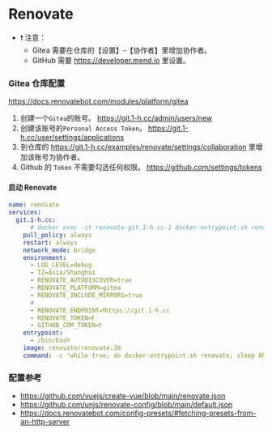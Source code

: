 # Renovate

- ❗️ 注意：
  - Gitea 需要在仓库的【设置】-【协作者】里增加协作者。
  - GitHub 需要 https://developer.mend.io 里设置。


### Gitea 仓库配置

https://docs.renovatebot.com/modules/platform/gitea
1. 创建一个`Gitea`的账号。 https://git.1-h.cc/admin/users/new
2. 创建该账号的`Personal Access Token`。 https://git.1-h.cc/user/settings/applications
3. 到仓库的 https://git.1-h.cc/examples/renovate/settings/collaboration 里增加该账号为协作者。
4. Github 的 `Token` 不需要勾选任何权限。 https://github.com/settings/tokens

#### 启动 Renovate

```yaml
name: renovate
services:
  git.1-h.cc:
	  # docker exec -it renovate-git.1-h.cc-1 docker-entrypoint.sh renovate
    pull_policy: always
    restart: always
    network_mode: bridge
    environment:
      - LOG_LEVEL=debug
      - TZ=Asia/Shanghai
      - RENOVATE_AUTODISCOVER=true
      - RENOVATE_PLATFORM=gitea
      - RENOVATE_INCLUDE_MIRRORS=true
      #
      - RENOVATE_ENDPOINT=❗️https://git.1-h.cc
      - RENOVATE_TOKEN=❗️
      - GITHUB_COM_TOKEN=❗️
    entrypoint:
      - /bin/bash
    image: renovate/renovate:38
    command: -c "while true; do docker-entrypoint.sh renovate; sleep 8h; done"
```


### 配置参考

- https://github.com/vuejs/create-vue/blob/main/renovate.json
- https://github.com/unjs/renovate-config/blob/main/default.json
- https://docs.renovatebot.com/config-presets/#fetching-presets-from-an-http-server
